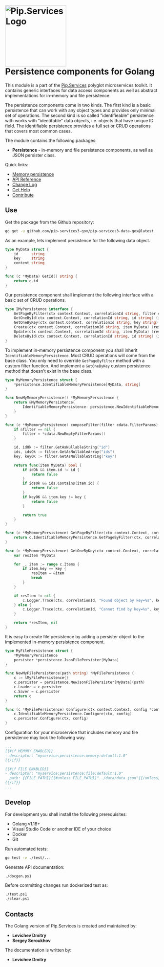 # <img src="https://uploads-ssl.webflow.com/5ea5d3315186cf5ec60c3ee4/5edf1c94ce4c859f2b188094_logo.svg" alt="Pip.Services Logo" width="200"> <br/> Persistence components for Golang

This module is a part of the [Pip.Services](http://pipservices.org) polyglot microservices toolkit. It contains generic interfaces for data access components as well as abstract implementations for in-memory and file persistence.

The persistence components come in two kinds. The first kind is a basic persistence that can work with any object types and provides only minimal set of operations. 
The second kind is so called "identifieable" persistence with works with "identifable" data objects, i.e. objects that have unique ID field. The identifiable persistence provides a full set or CRUD operations that covers most common cases.

The module contains the following packages:

- **Persistence** - in-memory and file persistence components, as well as JSON persister class.

<a name="links"></a> Quick links:

* [Memory persistence](http://docs.pipservices.org/conceptual/persistences/memory_persistence/)
* [API Reference](https://godoc.org/github.com/pip-services3-gox/pip-services3-data-gox/)
* [Change Log](CHANGELOG.md)
* [Get Help](http://docs.pipservices.org/get_help/)
* [Contribute](http://docs.pipservices.org/contribute/)


## Use

Get the package from the Github repository:
```bash
go get -u github.com/pip-services3-gox/pip-services3-data-gox@latest
```

As an example, lets implement persistence for the following data object.

```go
type MyData struct {
	id      string
	key     string
	content string
}

func (c *MyData) GetId() string {
	return c.id
}
```

Our persistence component shall implement the following interface with a basic set of CRUD operations.

```go
type IMyPersistence interface {
	GetPageByFilter(ctx context.Context, correlationId string, filter cdata.FilterParams, paging cdata.PagingParams) (page cdata.DataPage[MyData], err error)
	GetOneById(ctx context.Context, correlationId string, id string) (item MyData, err error)
	GetOneByKey(ctx context.Context, correlationId string, key string) (item MyData, err error)
	Create(ctx context.Context, correlationId string, item MyData) (result MyData, err error)
	Update(ctx context.Context, correlationId string, item MyData) (result MyData, err error)
	DeleteById(ctx context.Context, correlationId string, id string) (item MyData, err error)
}
```

To implement in-memory persistence component you shall inherit `IdentifiableMemoryPersistence`. 
Most CRUD operations will come from the base class. You only need to override `GetPageByFilter` method with a custom filter function.
And implement a `GetOneByKey` custom persistence method that doesn't exist in the base class.

```go
type MyMemoryPersistence struct {
	*persistence.IdentifiableMemoryPersistence[MyData, string]
}

func NewMyMemoryPersistence() *MyMemoryPersistence {
	return &MyMemoryPersistence{
		IdentifiableMemoryPersistence: persistence.NewIdentifiableMemoryPersistence[MyData, string](),
	}
}

func (c *MyMemoryPersistence) composeFilter(filter cdata.FilterParams) func(item MyData) bool {
	if &filter == nil {
		filter = *cdata.NewEmptyFilterParams()
	}

	id, idOk := filter.GetAsNullableString("id")
	ids, idsOk := filter.GetAsNullableArray("ids")
	key, keyOK := filter.GetAsNullableString("key")

	return func(item MyData) bool {
		if idOk && item.id != id {
			return false
		}
		if idsOk && ids.Contains(item.id) {
			return false
		}
		if keyOK && item.key != key {
			return false
		}

		return true
	}
}

func (c *MyMemoryPersistence) GetPageByFilter(ctx context.Context, correlationId string, filter cdata.FilterParams, paging cdata.PagingParams) (page cdata.DataPage[main.MyData], err error) {
	return c.IdentifiableMemoryPersistence.GetPageByFilter(ctx, correlationId, c.composeFilter(filter), paging, nil, nil)
}

func (c *MyMemoryPersistence) GetOneByKey(ctx context.Context, correlationId string, key string) (item MyData, err error) {
	var resItem *MyData

	for _, item := range c.Items {
		if item.key == key {
			resItem = &item
			break
		}
	}

	if resItem != nil {
		c.Logger.Trace(ctx, correlationId, "Found object by key=%s", key)
	} else {
		c.Logger.Trace(ctx, correlationId, "Cannot find by key=%s", key)
	}

	return *resItem, nil
}
```

It is easy to create file persistence by adding a persister object to the implemented in-memory persistence component.

```go
type MyFilePersistence struct {
	*MyMemoryPersistence
	persister *persistence.JsonFilePersister[MyData]
}

func NewMyFilePersistence(path string) *MyFilePersistence {
	c := &MyFilePersistence{}
	c.persister = persistence.NewJsonFilePersister[MyData](path)
	c.Loader = c.persister
	c.Saver = c.persister
	return c
}

func (c *MyFilePersistence) Configure(ctx context.Context, config *config.ConfigParams) {
	c.IdentifiableMemoryPersistence.Configure(ctx, config)
	c.persister.Configure(ctx, config)
}
```

Configuration for your microservice that includes memory and file persistence may look the following way.

```yml
...
{{#if MEMORY_ENABLED}}
- descriptor: "myservice:persistence:memory:default:1.0"
{{/if}}

{{#if FILE_ENABLED}}
- descriptor: "myservice:persistence:file:default:1.0"
  path: {{FILE_PATH}}{{#unless FILE_PATH}}"../data/data.json"{{/unless}}
{{/if}}
...
```

## Develop

For development you shall install the following prerequisites:
* Golang v1.18+
* Visual Studio Code or another IDE of your choice
* Docker
* Git

Run automated tests:
```bash
go test -v ./test/...
```

Generate API documentation:
```bash
./docgen.ps1
```

Before committing changes run dockerized test as:
```bash
./test.ps1
./clear.ps1
```

## Contacts

The Golang version of Pip.Services is created and maintained by:
- **Levichev Dmitry**
- **Sergey Seroukhov**

The documentation is written by:
- **Levichev Dmitry**

